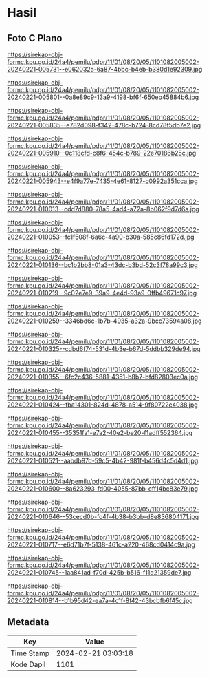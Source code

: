 # Hasil

## Foto C Plano

https://sirekap-obj-formc.kpu.go.id/24a4/pemilu/pdpr/11/01/08/20/05/1101082005002-20240221-005731--e062032a-6a87-4bbc-b4eb-b380d1e92309.jpg

https://sirekap-obj-formc.kpu.go.id/24a4/pemilu/pdpr/11/01/08/20/05/1101082005002-20240221-005801--0a8e89c9-13a9-4198-bf6f-650eb45884b6.jpg

https://sirekap-obj-formc.kpu.go.id/24a4/pemilu/pdpr/11/01/08/20/05/1101082005002-20240221-005835--e782d098-f342-478c-b724-8cd78f5db7e2.jpg

https://sirekap-obj-formc.kpu.go.id/24a4/pemilu/pdpr/11/01/08/20/05/1101082005002-20240221-005910--0c118cfd-c8f6-454c-b789-22e70186b25c.jpg

https://sirekap-obj-formc.kpu.go.id/24a4/pemilu/pdpr/11/01/08/20/05/1101082005002-20240221-005943--e4f9a77e-7435-4e61-8127-c0992a351cca.jpg

https://sirekap-obj-formc.kpu.go.id/24a4/pemilu/pdpr/11/01/08/20/05/1101082005002-20240221-010013--cdd7d880-78a5-4ad4-a72a-8b062f9d7d6a.jpg

https://sirekap-obj-formc.kpu.go.id/24a4/pemilu/pdpr/11/01/08/20/05/1101082005002-20240221-010053--fc1f508f-6a6c-4a90-b30a-585c86fd172d.jpg

https://sirekap-obj-formc.kpu.go.id/24a4/pemilu/pdpr/11/01/08/20/05/1101082005002-20240221-010136--bc1b2bb8-01a3-43dc-b3bd-52c3f78a99c3.jpg

https://sirekap-obj-formc.kpu.go.id/24a4/pemilu/pdpr/11/01/08/20/05/1101082005002-20240221-010219--9c02e7e9-39a9-4e4d-93a9-0ffb49671c97.jpg

https://sirekap-obj-formc.kpu.go.id/24a4/pemilu/pdpr/11/01/08/20/05/1101082005002-20240221-010259--3346bd6c-1b7b-4935-a32a-9bcc73594a08.jpg

https://sirekap-obj-formc.kpu.go.id/24a4/pemilu/pdpr/11/01/08/20/05/1101082005002-20240221-010325--cdbd6f74-531d-4b3e-b67d-5ddbb329de94.jpg

https://sirekap-obj-formc.kpu.go.id/24a4/pemilu/pdpr/11/01/08/20/05/1101082005002-20240221-010355--6fc2c436-5881-4351-b8b7-bfd82803ec0a.jpg

https://sirekap-obj-formc.kpu.go.id/24a4/pemilu/pdpr/11/01/08/20/05/1101082005002-20240221-010424--fba14301-824d-4878-a514-9f80722c4038.jpg

https://sirekap-obj-formc.kpu.go.id/24a4/pemilu/pdpr/11/01/08/20/05/1101082005002-20240221-010455--35351fa1-e7a2-40e2-be20-f1adff552364.jpg

https://sirekap-obj-formc.kpu.go.id/24a4/pemilu/pdpr/11/01/08/20/05/1101082005002-20240221-010521--aabdb97d-59c5-4b42-981f-b456d4c5d4d1.jpg

https://sirekap-obj-formc.kpu.go.id/24a4/pemilu/pdpr/11/01/08/20/05/1101082005002-20240221-010600--8a623293-fd00-4055-87bb-cff14bc83e79.jpg

https://sirekap-obj-formc.kpu.go.id/24a4/pemilu/pdpr/11/01/08/20/05/1101082005002-20240221-010646--53cecd0b-fc4f-4b38-b3bb-d8e836804171.jpg

https://sirekap-obj-formc.kpu.go.id/24a4/pemilu/pdpr/11/01/08/20/05/1101082005002-20240221-010717--e6d71b7f-5138-461c-a220-468cd0414c9a.jpg

https://sirekap-obj-formc.kpu.go.id/24a4/pemilu/pdpr/11/01/08/20/05/1101082005002-20240221-010745--1aa841ad-f70d-425b-b516-f11d21359de7.jpg

https://sirekap-obj-formc.kpu.go.id/24a4/pemilu/pdpr/11/01/08/20/05/1101082005002-20240221-010814--b1b95d42-ea7a-4c1f-8f42-43bcbfb6f45c.jpg


## Metadata

| Key        | Value               |
| ---------- | ------------------- |
| Time Stamp | 2024-02-21 03:03:18 |
| Kode Dapil | 1101                |



